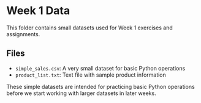 # Week 1 Data

This folder contains small datasets used for Week 1 exercises and assignments.

## Files
- `simple_sales.csv`: A very small dataset for basic Python operations
- `product_list.txt`: Text file with sample product information

These simple datasets are intended for practicing basic Python operations before we start working with larger datasets in later weeks.
